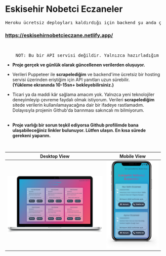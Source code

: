 # Eskisehir Nobetci Eczaneler

<pre>Heroku ücretsiz deployları kaldırdığı için backend şu anda çalışmıyor.</pre>

### **https://eskisehirnobetcieczane.netlify.app/**

<br>

<pre>
    NOT: Bu bir API servisi değildir. Yalnızca hazırladığım websiteyi sunuyorum. 
</pre>

- **Proje gerçek ve günlük olarak güncellenen verilerden oluşuyor.** 

- Verileri Puppeteer ile **scrapelediğim** ve backend'ime ücretsiz bir hosting servisi üzerinden eriştiğim için API yanıtları uzun sürebilir. <br> **(Yükleme ekranında 10-15sn+ bekleyebilirsiniz.)**

- Ticari ya da maddi kâr sağlama amacım yok. Yalnızca yeni teknolojiler deneyimleyip çevreme faydalı olmak istiyorum. Verileri **scrapelediğim** sitede verilerin kullanılamayacağına dair bir ifadeye rastlamadım. Dolayısıyla projenin Github'da barınması sakıncalı mı bilmiyorum.
<br><br>

- **Proje varlığı bir sorun teşkil ediyorsa Github profilimde bana ulaşabileceğiniz linkler bulunuyor. Lütfen ulaşın. En kısa sürede gerekeni yaparım.**

<br>

|           Desktop View            |           Mobile View            |
| :-------------------------------: | :------------------------------: |
| ![image](./ENEDesktopView.png) | ![image](./ENEMobileView.png) |
